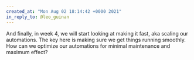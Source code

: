 ```yaml
---
created_at: "Mon Aug 02 18:14:42 +0000 2021"
in_reply_to: @leo_guinan
---
```


And finally, in week 4, we will start looking at making it fast, aka scaling our automations. The key here is making sure we get things running smoothly. How can we optimize our automations for minimal maintenance and maximum effect?